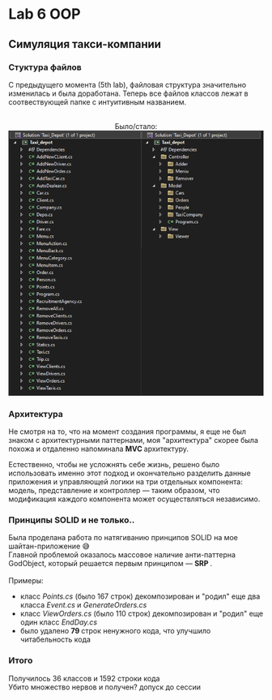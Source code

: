 <h1> Lab 6 OOP </h1>
<h2> Симуляция такси-компании </h2>
<p>
    <h3> Стуктура файлов </h3>
    С предыдущего момента (5th lab), файловая структура значительно изменилась и была доработана. Теперь все файлов классов лежат в соотвествующей папке с интуитивным названием.
    <p align="center">
        <br> Было/стало: <br>
        <img src="images/structure.png">
    </p>
</p>
<p>
    <h3> Архитектура </h3>
    Не смотря на то, что на момент создания программы, я еще не был знаком с архитектурными паттернами, моя "архитектура" скорее была похожа и отдаленно напоминала <b> MVC </b> архитектуру.
    <p>
        Естественно, чтобы не усложнять себе жизнь, решено было использовать именно этот подход и окончательно разделить данные приложения и управляющей логики на три отдельных компонента: модель, представление и контроллер — таким образом, что модификация каждого компонента может осуществляться независимо.
    </p>
</p>

<p>
    <h3> Принципы SOLID и не только..</h3>
    Была проделана работа по натягиванию принципов SOLID на мое шайтан-приложение 😅
    <br>
    Главной проблемой оказалось массовое наличие анти-паттерна GodObject, который решается первым принципом — <b> SRP </b>.
    <br>
    <br>
    Примеры:
    <ul>
        <li> класс <i> Points.cs </i> (было 167 строк) декомпозирован и "родил" еще два класса <i> Event.cs </i> и <i> GenerateOrders.cs </i>
        <li> класс <i> ViewOrders.cs </i> (было 110 строк) декомпозирован и "родил" еще один класс <i> EndDay.cs </i>
        <li> было удалено <b> 79 </b> строк ненужного кода, что улучшило читабельность кода
    </ul>
    
</p>

<p>
    <h3> Итого </h3>
    Получилось 36 классов и 1592 строки кода
    <br>
    Убито множество нервов и получен? допуск до сессии
